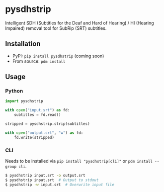 # pysdhstrip

Intelligent SDH (Subtitles for the Deaf and Hard of Hearing) / HI (Hearing Impaired)
removal tool for SubRip (SRT) subtitles.

## Installation

* PyPI: `pip install pysdhstrip` (coming soon)
* From source: `pdm install`

## Usage

### Python
```python
import pysdhstrip

with open("input.srt") as fd:
    subtitles = fd.read()

stripped = pysdhstrip.strip(subtitles)

with open("output.srt", "w") as fd:
    fd.write(stripped)
```

### CLI
Needs to be installed via `pip install "pysdhstrip[cli]"` or `pdm install --group cli`.

```sh
$ pysdhstrip input.srt -o output.srt
$ pysdhstrip input.srt  # Output to stdout
$ pysdhstrip -w input.srt  # Overwrite input file
```
